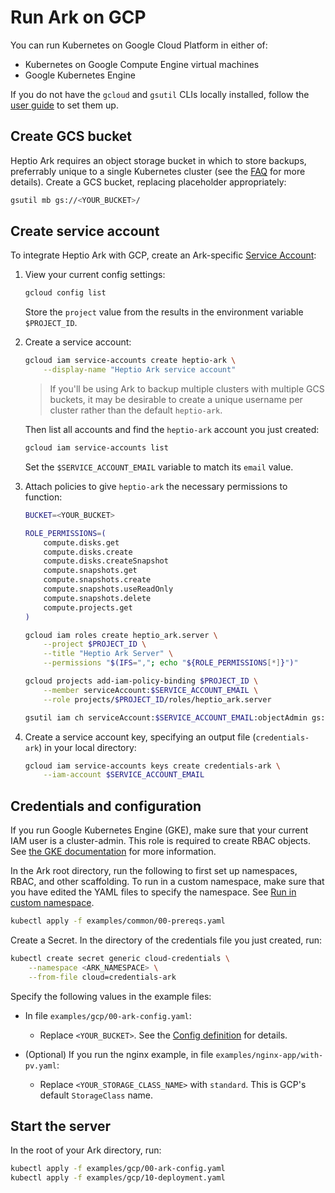 # Run Ark on GCP

You can run Kubernetes on Google Cloud Platform in either of: 

* Kubernetes on Google Compute Engine virtual machines
* Google Kubernetes Engine 

If you do not have the `gcloud` and `gsutil` CLIs locally installed, follow the [user guide][16] to set them up.

## Create GCS bucket

Heptio Ark requires an object storage bucket in which to store backups, preferrably unique to a single Kubernetes cluster (see the [FAQ][20] for more details). Create a GCS bucket, replacing placeholder appropriately:

```bash
gsutil mb gs://<YOUR_BUCKET>/
```

## Create service account

To integrate Heptio Ark with GCP, create an Ark-specific [Service Account][15]:

1. View your current config settings:

    ```bash
    gcloud config list
    ```

    Store the `project` value from the results in the environment variable `$PROJECT_ID`.

2. Create a service account:

    ```bash
    gcloud iam service-accounts create heptio-ark \
        --display-name "Heptio Ark service account"
    ```

    > If you'll be using Ark to backup multiple clusters with multiple GCS buckets, it may be desirable to create a unique username per cluster rather than the default `heptio-ark`.

    Then list all accounts and find the `heptio-ark` account you just created:
    ```bash
    gcloud iam service-accounts list
    ```

    Set the `$SERVICE_ACCOUNT_EMAIL` variable to match its `email` value.

3. Attach policies to give `heptio-ark` the necessary permissions to function:

    ```bash
    BUCKET=<YOUR_BUCKET>
    
    ROLE_PERMISSIONS=(
        compute.disks.get
        compute.disks.create
        compute.disks.createSnapshot
        compute.snapshots.get
        compute.snapshots.create
        compute.snapshots.useReadOnly
        compute.snapshots.delete
        compute.projects.get
    )

    gcloud iam roles create heptio_ark.server \
        --project $PROJECT_ID \
        --title "Heptio Ark Server" \
        --permissions "$(IFS=","; echo "${ROLE_PERMISSIONS[*]}")"    

    gcloud projects add-iam-policy-binding $PROJECT_ID \
        --member serviceAccount:$SERVICE_ACCOUNT_EMAIL \
        --role projects/$PROJECT_ID/roles/heptio_ark.server

    gsutil iam ch serviceAccount:$SERVICE_ACCOUNT_EMAIL:objectAdmin gs://${BUCKET}
    ```

4. Create a service account key, specifying an output file (`credentials-ark`) in your local directory:

    ```bash
    gcloud iam service-accounts keys create credentials-ark \
        --iam-account $SERVICE_ACCOUNT_EMAIL
    ```

## Credentials and configuration

If you run Google Kubernetes Engine (GKE), make sure that your current IAM user is a cluster-admin. This role is required to create RBAC objects.
See [the GKE documentation][22] for more information.

In the Ark root directory, run the following to first set up namespaces, RBAC, and other scaffolding. To run in a custom namespace, make sure that you have edited the YAML files to specify the namespace. See [Run in custom namespace][0].

```bash
kubectl apply -f examples/common/00-prereqs.yaml
```

Create a Secret. In the directory of the credentials file you just created, run:

```bash
kubectl create secret generic cloud-credentials \
    --namespace <ARK_NAMESPACE> \
    --from-file cloud=credentials-ark
```

Specify the following values in the example files:

* In file `examples/gcp/00-ark-config.yaml`:

  * Replace `<YOUR_BUCKET>`. See the [Config definition][7] for details.

* (Optional) If you run the nginx example, in file `examples/nginx-app/with-pv.yaml`:

    * Replace `<YOUR_STORAGE_CLASS_NAME>` with `standard`. This is GCP's default `StorageClass` name.

## Start the server

In the root of your Ark directory, run:

  ```bash
  kubectl apply -f examples/gcp/00-ark-config.yaml
  kubectl apply -f examples/gcp/10-deployment.yaml
  ```

  [0]: namespace.md
  [7]: config-definition.md#gcp
  [15]: https://cloud.google.com/compute/docs/access/service-accounts
  [16]: https://cloud.google.com/sdk/docs/
  [20]: faq.md
  [22]: https://cloud.google.com/kubernetes-engine/docs/how-to/role-based-access-control#prerequisites_for_using_role-based_access_control

